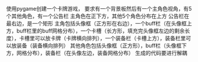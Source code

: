 使用pygame创建一个卡牌游戏，
要求有一个背景板然后有一个主角色视角，有5个其他角色，有一个公告栏
主角色在正下方，其他5个角色分布在上方
公告栏在最右边，是一个矩形
主角包括头像框（正方形在右边），一个buff栏（在头像框上方，buff栏里的buff网格分布），一个卡槽（长方形，填充完头像框左边的剩余长度），卡槽里可以放卡牌（卡牌横向排列），一个装备栏（卡槽上方），装备栏里可以放装备（装备横向排列）
其他角色包括头像框（正方形），buff栏（头像框下方，网格分布），装备栏（在头像左边，装备网格分布）
生成的代码要进行解耦
